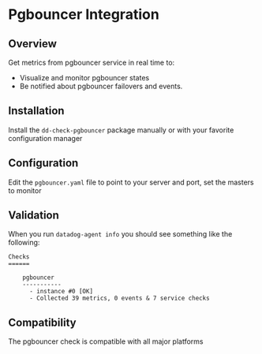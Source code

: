 # Pgbouncer Integration

## Overview

Get metrics from pgbouncer service in real time to:

* Visualize and monitor pgbouncer states
* Be notified about pgbouncer failovers and events.

## Installation

Install the `dd-check-pgbouncer` package manually or with your favorite configuration manager

## Configuration

Edit the `pgbouncer.yaml` file to point to your server and port, set the masters to monitor

## Validation

When you run `datadog-agent info` you should see something like the following:

    Checks
    ======

        pgbouncer
        -----------
          - instance #0 [OK]
          - Collected 39 metrics, 0 events & 7 service checks

## Compatibility

The pgbouncer check is compatible with all major platforms
